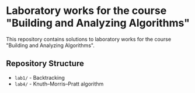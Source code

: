 # Laboratory works for the course "Building and Analyzing Algorithms"

This repository contains solutions to laboratory works for the course "Building and Analyzing Algorithms".

## Repository Structure

- `lab1/` - Backtracking
- `lab4/` - Knuth–Morris–Pratt algorithm
